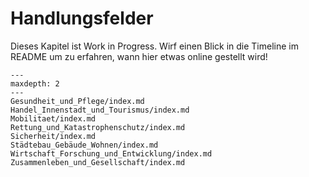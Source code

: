 # Handlungsfelder

Dieses Kapitel ist Work in Progress. Wirf einen Blick in die Timeline im README um zu erfahren, wann hier etwas online gestellt wird! 

```{toctree}
---
maxdepth: 2
---
Gesundheit_und_Pflege/index.md
Handel_Innenstadt_und_Tourismus/index.md
Mobilitaet/index.md
Rettung_und_Katastrophenschutz/index.md
Sicherheit/index.md
Städtebau_Gebäude_Wohnen/index.md
Wirtschaft_Forschung_und_Entwicklung/index.md
Zusammenleben_und_Gesellschaft/index.md
```
